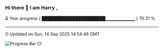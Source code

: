 ### Hi there 👋 I am Harry , 

⏳ Year progress { █████████████████████▁▁▁▁▁▁▁▁▁ } 70.31 %

---

⏰ Updated on Sun, 14 Sep 2025 14:54:48 GMT

![Progress Bar CI](https://github.com/duykhang68/duykhang68/workflows/Progress%20Bar%20CI/badge.svg)
